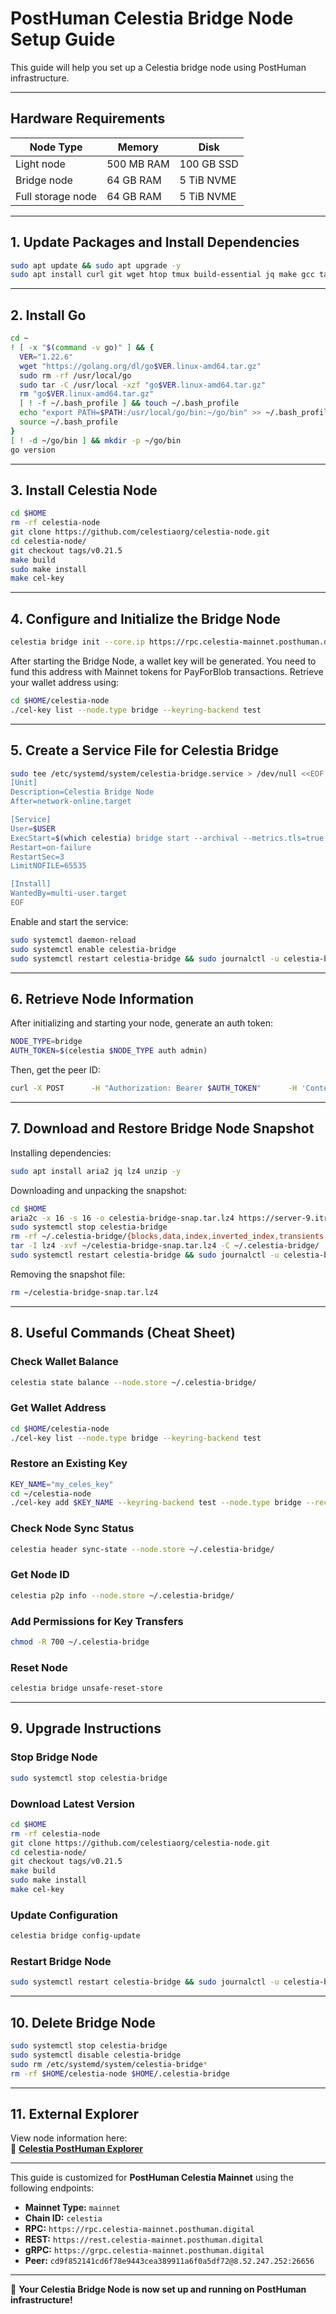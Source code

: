 # **PostHuman Celestia Bridge Node Setup Guide**

This guide will help you set up a Celestia bridge node using PostHuman infrastructure.

---

## **Hardware Requirements**
| Node Type           | Memory       | Disk        |
|---------------------|-------------|------------|
| Light node        | 500 MB RAM   | 100 GB SSD  |
| Bridge node       | 64 GB RAM    | 5 TiB NVME  |
| Full storage node | 64 GB RAM    | 5 TiB NVME  |

---

## **1. Update Packages and Install Dependencies**
```sh
sudo apt update && sudo apt upgrade -y
sudo apt install curl git wget htop tmux build-essential jq make gcc tar clang pkg-config libssl-dev ncdu -y
```

---

## **2. Install Go**
```sh
cd ~
! [ -x "$(command -v go)" ] && {
  VER="1.22.6"
  wget "https://golang.org/dl/go$VER.linux-amd64.tar.gz"
  sudo rm -rf /usr/local/go
  sudo tar -C /usr/local -xzf "go$VER.linux-amd64.tar.gz"
  rm "go$VER.linux-amd64.tar.gz"
  [ ! -f ~/.bash_profile ] && touch ~/.bash_profile
  echo "export PATH=$PATH:/usr/local/go/bin:~/go/bin" >> ~/.bash_profile
  source ~/.bash_profile
}
[ ! -d ~/go/bin ] && mkdir -p ~/go/bin
go version
```

---

## **3. Install Celestia Node**
```sh
cd $HOME
rm -rf celestia-node
git clone https://github.com/celestiaorg/celestia-node.git
cd celestia-node/
git checkout tags/v0.21.5
make build
sudo make install
make cel-key
```

---

## **4. Configure and Initialize the Bridge Node**
```sh
celestia bridge init --core.ip https://rpc.celestia-mainnet.posthuman.digital
```

After starting the Bridge Node, a wallet key will be generated. You need to fund this address with Mainnet tokens for PayForBlob transactions. Retrieve your wallet address using:

```sh
cd $HOME/celestia-node
./cel-key list --node.type bridge --keyring-backend test
```

---

## **5. Create a Service File for Celestia Bridge**
```sh
sudo tee /etc/systemd/system/celestia-bridge.service > /dev/null <<EOF
[Unit]
Description=Celestia Bridge Node
After=network-online.target

[Service]
User=$USER
ExecStart=$(which celestia) bridge start --archival --metrics.tls=true --metrics --metrics.endpoint otel.celestia.observer
Restart=on-failure
RestartSec=3
LimitNOFILE=65535

[Install]
WantedBy=multi-user.target
EOF
```

Enable and start the service:
```sh
sudo systemctl daemon-reload
sudo systemctl enable celestia-bridge
sudo systemctl restart celestia-bridge && sudo journalctl -u celestia-bridge -fo cat
```

---

## **6. Retrieve Node Information**
After initializing and starting your node, generate an auth token:
```sh
NODE_TYPE=bridge
AUTH_TOKEN=$(celestia $NODE_TYPE auth admin)
```

Then, get the peer ID:
```sh
curl -X POST      -H "Authorization: Bearer $AUTH_TOKEN"      -H 'Content-Type: application/json'      -d '{"jsonrpc":"2.0","id":0,"method":"p2p.Info","params":[]}'      http://localhost:26658
```

---

## **7. Download and Restore Bridge Node Snapshot**
Installing dependencies:
```sh
sudo apt install aria2 jq lz4 unzip -y
```

Downloading and unpacking the snapshot:
```sh
cd $HOME
aria2c -x 16 -s 16 -o celestia-bridge-snap.tar.lz4 https://server-9.itrocket.net/mainnet/celestia/bridge/null
sudo systemctl stop celestia-bridge
rm -rf ~/.celestia-bridge/{blocks,data,index,inverted_index,transients,.lock}
tar -I lz4 -xvf ~/celestia-bridge-snap.tar.lz4 -C ~/.celestia-bridge/
sudo systemctl restart celestia-bridge && sudo journalctl -u celestia-bridge -fo cat
```

Removing the snapshot file:
```sh
rm ~/celestia-bridge-snap.tar.lz4
```

---

## **8. Useful Commands (Cheat Sheet)**

### **Check Wallet Balance**
```sh
celestia state balance --node.store ~/.celestia-bridge/
```

### **Get Wallet Address**
```sh
cd $HOME/celestia-node
./cel-key list --node.type bridge --keyring-backend test
```

### **Restore an Existing Key**
```sh
KEY_NAME="my_celes_key"
cd ~/celestia-node
./cel-key add $KEY_NAME --keyring-backend test --node.type bridge --recover
```

### **Check Node Sync Status**
```sh
celestia header sync-state --node.store ~/.celestia-bridge/
```

### **Get Node ID**
```sh
celestia p2p info --node.store ~/.celestia-bridge/
```

### **Add Permissions for Key Transfers**
```sh
chmod -R 700 ~/.celestia-bridge
```

### **Reset Node**
```sh
celestia bridge unsafe-reset-store
```

---

## **9. Upgrade Instructions**
### **Stop Bridge Node**
```sh
sudo systemctl stop celestia-bridge
```

### **Download Latest Version**
```sh
cd $HOME
rm -rf celestia-node
git clone https://github.com/celestiaorg/celestia-node.git
cd celestia-node/
git checkout tags/v0.21.5
make build
sudo make install
make cel-key
```

### **Update Configuration**
```sh
celestia bridge config-update
```

### **Restart Bridge Node**
```sh
sudo systemctl restart celestia-bridge && sudo journalctl -u celestia-bridge -fo cat
```

---

## **10. Delete Bridge Node**
```sh
sudo systemctl stop celestia-bridge
sudo systemctl disable celestia-bridge
sudo rm /etc/systemd/system/celestia-bridge*
rm -rf $HOME/celestia-node $HOME/.celestia-bridge
```

---

## **11. External Explorer**
View node information here:  
🔗 **[Celestia PostHuman Explorer](https://celestia.posthuman.digital/chains/celestia)**

---

This guide is customized for **PostHuman Celestia Mainnet** using the following endpoints:

- **Mainnet Type:** `mainnet`
- **Chain ID:** `celestia`
- **RPC:** `https://rpc.celestia-mainnet.posthuman.digital`
- **REST:** `https://rest.celestia-mainnet.posthuman.digital`
- **gRPC:** `https://grpc.celestia-mainnet.posthuman.digital`
- **Peer:** `cd9f852141cd6f78e9443cea389911a6f0a5df72@8.52.247.252:26656`

---

🚀 **Your Celestia Bridge Node is now set up and running on PostHuman infrastructure!**

